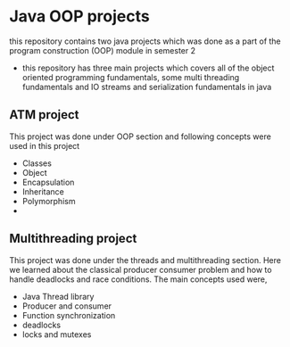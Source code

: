 # Java OOP projects

this repository contains two java projects which was done as a part of the program construction (OOP) module in semester 2

- this repository has three main projects which covers all of the object oriented programming fundamentals, some multi threading fundamentals and IO streams and serialization fundamentals in java

## ATM project

This project was done under OOP section and following concepts were used in this project
- Classes
- Object
- Encapsulation
- Inheritance
- Polymorphism
- 
## Multithreading project

This project was done under the threads and multithreading section. Here we learned about the classical producer consumer problem and how to handle deadlocks and race conditions. The main concepts used were,

- Java Thread library
- Producer and consumer
- Function synchronization
- deadlocks
- locks and mutexes



